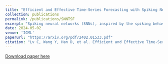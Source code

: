 ```yaml
---
title: "Efficient and Effective Time-Series Forecasting with Spiking Neural Networks"
collection: publications
permalink: /publications/SNNTSF
excerpt: "Spiking neural networks (SNNs), inspired by the spiking behavior of biological neurons, provide a unique pathway for capturing the intricacies of temporal data. However, applying SNNs to time-series forecasting is challenging due to difficulties in effective temporal alignment, complexities in encoding processes, and the absence of standardized guidelines for model selection. In this paper, we propose a framework for SNNs in time-series forecasting tasks, leveraging the efficiency of spiking neurons in processing temporal information. Through a series of experiments, we demonstrate that our proposed SNN-based approaches achieve comparable or superior results to traditional time-series forecasting methods on diverse benchmarks with much less energy consumption. Furthermore, we conduct detailed analysis experiments to assess the SNN's capacity to capture temporal dependencies within time-series data, offering valuable insights into its nuanced strengths and effectiveness in modeling the intricate dynamics of temporal data. Our study contributes to the expanding field of SNNs and offers a promising alternative for time-series forecasting tasks, presenting a pathway for the development of more biologically inspired and temporally aware forecasting models."
date: 2024-05-02
venue: 'ICML'
paperurl: "https://arxiv.org/pdf/2402.01533.pdf"
citation: "Lv C, Wang Y, Han D, et al. Efficient and Effective Time-Series Forecasting with Spiking Neural Networks[C].// ICML, 2024."
---
```


[Download paper here](https://arxiv.org/pdf/2402.01533.pdf)
